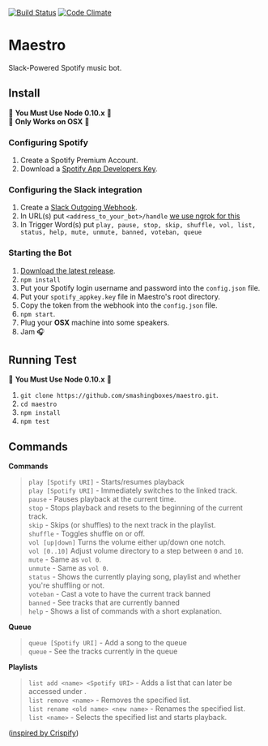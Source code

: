 [![Build Status](https://travis-ci.org/smashingboxes/maestro.svg?branch=master)](https://travis-ci.org/smashingboxes/maestro)
[![Code Climate](https://codeclimate.com/github/smashingboxes/maestro/badges/gpa.svg)](https://codeclimate.com/github/smashingboxes/maestro)

# Maestro
Slack-Powered Spotify music bot.

## Install

:see_no_evil: **You Must Use Node 0.10.x** :see_no_evil:  
:see_no_evil: **Only Works on OSX** :see_no_evil:

### Configuring Spotify
1. Create a Spotify Premium Account.
1. Download a [Spotify App Developers Key](https://devaccount.spotify.com/my-account/keys/).

### Configuring the Slack integration
1. Create a [Slack Outgoing Webhook](https://api.slack.com/outgoing-webhooks).
1. In URL(s) put `<address_to_your_bot>/handle` [we use ngrok for this](https://ngrok.com/)
1. In Trigger Word(s) put `play, pause, stop, skip, shuffle, vol, list, status, help, mute, unmute, banned, voteban, queue`

### Starting the Bot
1. [Download the latest release](https://github.com/smashingboxes/maestro/releases/latest).
1. `npm install`
1. Put your Spotify login username and password into the `config.json` file.
1. Put your `spotify_appkey.key` file in Maestro's root directory.
1. Copy the token from the webhook into the `config.json` file.
1. `npm start`.
1. Plug your **OSX** machine into some speakers.
1. Jam :headphones:

## Running Test

:see_no_evil: **You Must Use Node 0.10.x** :see_no_evil:

1. `git clone https://github.com/smashingboxes/maestro.git`.
1. `cd maestro`
1. `npm install`
1. `npm test`

## Commands
**Commands**
> `play [Spotify URI]` - Starts/resumes playback  
> `play [Spotify URI]` - Immediately switches to the linked track.  
> `pause` - Pauses playback at the current time.  
> `stop` - Stops playback and resets to the beginning of the current track.  
> `skip` - Skips (or shuffles) to the next track in the playlist.  
> `shuffle` - Toggles shuffle on or off.  
> `vol [up|down]` Turns the volume either up/down one notch.  
> `vol [0..10]` Adjust volume directory to a step between `0` and `10`.  
> `mute` - Same as `vol 0`.  
> `unmute` - Same as `vol 0`.  
> `status` - Shows the currently playing song, playlist and whether you're shuffling or not.  
> `voteban` - Cast a vote to have the current track banned  
> `banned` - See tracks that are currently banned  
> `help` - Shows a list of commands with a short explanation.  

**Queue**
> `queue [Spotify URI]` - Add a song to the queue  
> `queue` - See the tracks currently in the queue  

**Playlists**
> `list add <name> <Spotify URI>` - Adds a list that can later be accessed under <name>.  
> `list remove <name>` - Removes the specified list.  
> `list rename <old name> <new name>` - Renames the specified list.  
> `list <name>` - Selects the specified list and starts playback.  

([inspired by Crispify](https://github.com/crispymtn/crispyfi))
